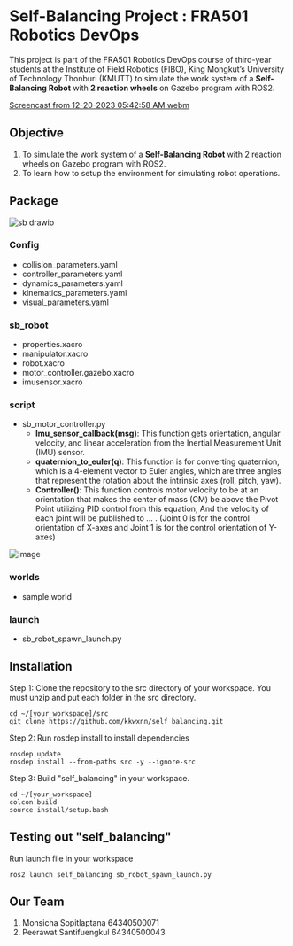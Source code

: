 # Self-Balancing Project : FRA501 Robotics DevOps
This project is part of the FRA501 Robotics DevOps course of third-year students at the Institute of Field Robotics (FIBO), King Mongkut’s University of Technology Thonburi (KMUTT) to simulate the work system of a **Self-Balancing Robot** with **2 reaction wheels** on Gazebo program with ROS2. 

[Screencast from 12-20-2023 05:42:58 AM.webm](https://github.com/kkwxnn/self_balancing/assets/122891621/9ce6314e-1718-485a-aff3-34d2ca084544)




## **Objective**
1) To simulate the work system of a **Self-Balancing Robot** with 2 reaction wheels on Gazebo program with ROS2.
2) To learn how to setup the environment for simulating robot operations.

## **Package**

![sb drawio](https://github.com/kkwxnn/self_balancing/assets/122891621/83433a7b-9782-4744-9514-3532ae13acd2)


### **Config**
- collision_parameters.yaml
- controller_parameters.yaml
- dynamics_parameters.yaml
- kinematics_parameters.yaml
- visual_parameters.yaml

### **sb_robot**
- properties.xacro
- manipulator.xacro
- robot.xacro
- motor_controller.gazebo.xacro
- imusensor.xacro

### **script**
- sb_motor_controller.py
  - **Imu_sensor_callback(msg)**: This function gets orientation, angular velocity, and linear acceleration from the Inertial Measurement Unit (IMU) sensor.
  - **quaternion_to_euler(q)**: This function is for converting quaternion, which is a 4-element vector to Euler angles, which are three angles that represent the rotation about the intrinsic axes (roll, pitch, yaw).
  - **Controller()**: This function controls motor velocity to be at an orientation that makes the center of mass (CM) be above the Pivot Point utilizing PID control from this equation, And the velocity of each joint will be published to ... . (Joint 0 is for the control orientation of X-axes and Joint 1 is for the control orientation of Y-axes)
    
![image](https://github.com/kkwxnn/self_balancing/assets/122891621/344370de-de5e-4966-80ab-8bdc8c1b7cca)


### **worlds**
- sample.world

### **launch**
- sb_robot_spawn_launch.py



## **Installation**
Step 1: Clone the repository to the src directory of your workspace. You must unzip and put each folder in the src directory. 
```
cd ~/[your_workspace]/src
git clone https://github.com/kkwxnn/self_balancing.git
```

Step 2: Run rosdep install to install dependencies
```
rosdep update
rosdep install --from-paths src -y --ignore-src
```

Step 3: Build "self_balancing" in your workspace.
```
cd ~/[your_workspace]
colcon build 
source install/setup.bash
```

## **Testing out "self_balancing"**
Run launch file in your workspace

```
ros2 launch self_balancing sb_robot_spawn_launch.py
```

## **Our Team**
1) Monsicha Sopitlaptana 64340500071
2) Peerawat Santifuengkul 64340500043

